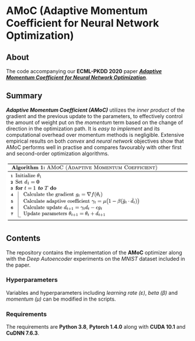 # AMoC (Adaptive Momentum Coefficient for Neural Network Optimization)

## About

The code accompanying our **ECML-PKDD 2020** paper [***Adaptive Momentum Coefficient for Neural Network Optimization***](https://bitbucket.org/ghentdatascience/ecmlpkdd20-papers/raw/master/RT/sub_1005.pdf).

## Summary

***Adaptive Momentum Coefficient (AMoC)*** utilizes the *inner product* of the gradient and the previous update to the parameters, to effectively control the amount of weight put on the *momentum* term based on the change of direction in the optimization path. It is *easy to implement* and its computational overhead over momentum methods is negligible. Extensive empirical results on both *convex* and *neural network* objectives show that AMoC performs well in practise and compares favourably with other first and second-order optimization algorithms.

<p align="center">
    <img src="amoc.png" width="640"\>
</p>

## Contents

The repository contains the implementation of the **AMoC** optimizer along with the *Deep Autoencoder* experiments on the *MNIST* dataset included in the paper. 

### Hyperparameters
Variables and hyperparameters including *learning rate (&epsilon;)*, *beta (&beta;)* and *momentum (&mu;)* can be modified in the scripts. 

### Requirements
The requirements are **Python 3.8**, **Pytorch 1.4.0** along with **CUDA 10.1** and **CuDNN 7.6.3**.

